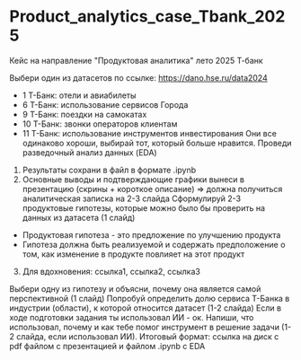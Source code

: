 # Product_analytics_case_Tbank_2025
Кейс на направление "Продуктовая аналитика" лето 2025 Т-банк

Выбери один из датасетов по ссылке: https://dano.hse.ru/data2024
- 1 Т-Банк: отели и авиабилеты
- 6 Т-Банк: использование сервисов Города
- 9 Т-Банк: поездки на самокатах
- 10 Т-Банк: звонки операторов клиентам
- 11 Т-Банк: использование инструментов инвестирования
Они все одинаково хороши, выбирай тот, который больше нравится.
Проведи разведочный анализ данных (EDA)
1. Результаты сохрани в файл в формате .ipynb
2. Основные выводы и подтверждающие графики вынеси в презентацию (скрины + короткое описание) => должна получиться аналитическая записка на 2-3 слайда
Сформулируй 2-3 продуктовые гипотезы, которые можно было бы проверить на данных из датасета (1 слайд)
* Продуктовая гипотеза - это предложение по улучшению продукта
*  Гипотеза должна быть реализуемой и содержать предположение о том, как изменение в продукте повлияет на этот продукт

   
3. Для вдохновения: ссылка1, ссылка2, ссылка3
   
Выбери одну из гипотезу и объясни, почему она является самой перспективной (1 слайд)
Попробуй определить долю сервиса Т-Банка в индустрии (области), к которой относится датасет (1-2 слайда)
Если в ходе подготовки задания ты использовал ИИ - ок. Напиши, что использовал, почему и как тебе помог инструмент в решение задачи (1-2 слайда, если использовал ИИ).
Итоговый формат: ссылка на диск с pdf файлом с презентацией и файлом .ipynb с EDA
